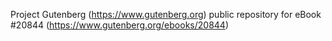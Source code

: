Project Gutenberg (https://www.gutenberg.org) public repository for eBook #20844 (https://www.gutenberg.org/ebooks/20844)
